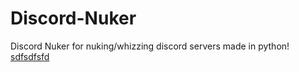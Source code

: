 # Discord-Nuker
Discord Nuker for nuking/whizzing discord servers made in python!
[sdfsdfsfd](https://user-images.githubusercontent.com/76713140/117554288-49e13180-b01c-11eb-8940-ec3ba294836d.png)
